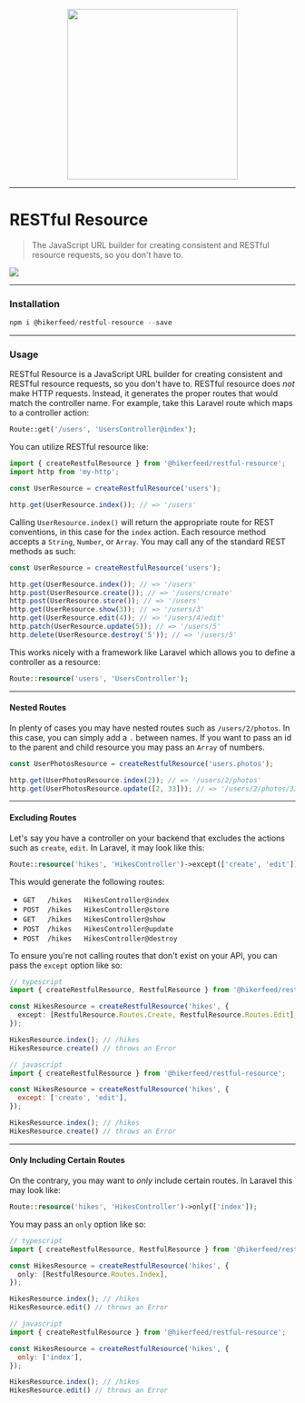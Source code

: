 <p align="center"><img width="300" src="https://hikerfeed.com/_nuxt/img/f3d1507.svg"></p>

---

# RESTful Resource

> The JavaScript URL builder for creating consistent and RESTful resource requests, so you don't have to.

<img src="https://github.com/hikerfeed/restful-resource/workflows/Node CI/badge.svg" />

---

### Installation

```ts
npm i @hikerfeed/restful-resource --save
```

---

### Usage

RESTful Resource is a JavaScript URL builder for creating consistent and RESTful resource requests, so you don't have to. RESTful resource does _not_ make HTTP requests. Instead, it generates the proper routes that would match the controller name. For example, take this Laravel route which maps to a controller action:


```php
Route::get('/users', 'UsersController@index');
```

You can utilize RESTful resource like:

```ts
import { createRestfulResource } from '@hikerfeed/restful-resource';
import http from 'my-http';

const UserResource = createRestfulResource('users');

http.get(UserResource.index()); // => '/users'
```

Calling `UserResource.index()` will return the appropriate route for REST conventions, in this case for the `index` action. Each resource method accepts a `String`, `Number`, or `Array`. You may call any of the standard REST methods as such:

```ts
const UserResource = createRestfulResource('users');

http.get(UserResource.index()); // => '/users'
http.post(UserResource.create()); // => '/users/create'
http.post(UserResource.store()); // => '/users'
http.get(UserResource.show(3)); // => '/users/3'
http.get(UserResource.edit(4)); // => '/users/4/edit'
http.patch(UserResource.update(5)); // => '/users/5'
http.delete(UserResource.destroy('5')); // => '/users/5'
```

This works nicely with a framework like Laravel which allows you to define a controller as a resource:

```php
Route::resource('users', 'UsersController');
```

---

#### Nested Routes

In plenty of cases you may have nested routes such as `/users/2/photos`. In this case, you can simply add a `.` between names. If you want to pass an id to the parent and child resource you may pass an `Array` of numbers.

```ts
const UserPhotosResource = createRestfulResource('users.photos');

http.get(UserPhotosResource.index(2)); // => '/users/2/photos'
http.get(UserPhotosResource.update([2, 33])); // => '/users/2/photos/33'
```

---

#### Excluding Routes

Let's say you have a controller on your backend that excludes the actions such as `create`, `edit`. In Laravel, it may look like this:

```php
Route::resource('hikes', 'HikesController')->except(['create', 'edit']);
```

This would generate the following routes: 

- `GET   /hikes   HikesController@index`
- `POST  /hikes   HikesController@store`
- `GET   /hikes   HikesController@show`
- `POST  /hikes   HikesController@update`
- `POST  /hikes   HikesController@destroy`


To ensure you're not calling routes that don't exist on your API, you can pass the `except` option like so:

```ts
// typescript
import { createRestfulResource, RestfulResource } from '@hikerfeed/restful-resource';

const HikesResource = createRestfulResource('hikes', {
  except: [RestfulResource.Routes.Create, RestfulResource.Routes.Edit],
});

HikesResource.index(); // /hikes
HikesResource.create() // throws an Error
```

```js
// javascript
import { createRestfulResource } from '@hikerfeed/restful-resource';

const HikesResource = createRestfulResource('hikes', {
  except: ['create', 'edit'],
});

HikesResource.index(); // /hikes
HikesResource.create() // throws an Error
```

---

#### Only Including Certain Routes

On the contrary, you may want to _only_ include certain routes. In Laravel this may look like: 

```php
Route::resource('hikes', 'HikesController')->only(['index']);
```

You may pass an `only` option like so:

```ts
// typescript
import { createRestfulResource, RestfulResource } from '@hikerfeed/restful-resource';

const HikesResource = createRestfulResource('hikes', {
  only: [RestfulResource.Routes.Index],
});

HikesResource.index(); // /hikes
HikesResource.edit() // throws an Error
```

```js
// javascript
import { createRestfulResource } from '@hikerfeed/restful-resource';

const HikesResource = createRestfulResource('hikes', {
  only: ['index'],
});

HikesResource.index(); // /hikes
HikesResource.edit() // throws an Error
```
